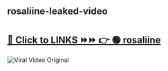 
 ## rosaliine-leaked-video 

# <h2><a href="https://clipsfans.com/rosaliine&ref=git">🔗 Click to LINKS ⏩⏩ 👉 🟢 rosaliine </a></h2>

<a href="https://clipsfans.com/rosaliine&ref=git" rel="nofollow" data-target="animated-image.originalLink"><img src="https://i.ibb.co.com/xMMVF88/686577567.gif" alt="Viral Video Original" style="max-width: 100%; display: inline-block;" data-target="animated-image.originalImage"></a>
